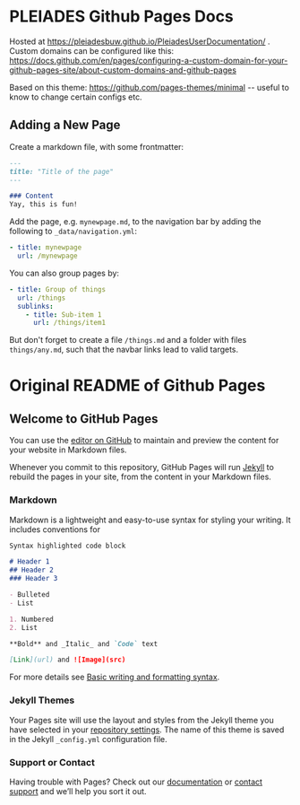 # PLEIADES Github Pages Docs

Hosted at https://pleiadesbuw.github.io/PleiadesUserDocumentation/ .
Custom domains can be configured like this: https://docs.github.com/en/pages/configuring-a-custom-domain-for-your-github-pages-site/about-custom-domains-and-github-pages

Based on this theme: https://github.com/pages-themes/minimal -- useful to know to change certain configs etc.

## Adding a New Page
Create a markdown file, with some frontmatter:

```markdown
---
title: "Title of the page"
---

### Content
Yay, this is fun!
```

Add the page, e.g. `mynewpage.md`, to the navigation bar by adding the following to `_data/navigation.yml`:
```yaml
- title: mynewpage
  url: /mynewpage
```

You can also group pages by:
```yaml
- title: Group of things
  url: /things
  sublinks:
    - title: Sub-item 1
      url: /things/item1
```
But don't forget to create a file `/things.md` and a folder with files `things/any.md`, such that the navbar links lead to valid targets.


# Original README of Github Pages
## Welcome to GitHub Pages

You can use the [editor on GitHub](https://github.com/stderr-enst/PleiadesDocsTest/edit/main/README.md) to maintain and preview the content for your website in Markdown files.

Whenever you commit to this repository, GitHub Pages will run [Jekyll](https://jekyllrb.com/) to rebuild the pages in your site, from the content in your Markdown files.

### Markdown

Markdown is a lightweight and easy-to-use syntax for styling your writing. It includes conventions for

```markdown
Syntax highlighted code block

# Header 1
## Header 2
### Header 3

- Bulleted
- List

1. Numbered
2. List

**Bold** and _Italic_ and `Code` text

[Link](url) and ![Image](src)
```

For more details see [Basic writing and formatting syntax](https://docs.github.com/en/github/writing-on-github/getting-started-with-writing-and-formatting-on-github/basic-writing-and-formatting-syntax).

### Jekyll Themes

Your Pages site will use the layout and styles from the Jekyll theme you have selected in your [repository settings](https://github.com/stderr-enst/PleiadesDocsTest/settings/pages). The name of this theme is saved in the Jekyll `_config.yml` configuration file.

### Support or Contact

Having trouble with Pages? Check out our [documentation](https://docs.github.com/categories/github-pages-basics/) or [contact support](https://support.github.com/contact) and we’ll help you sort it out.

